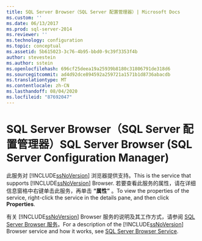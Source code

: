 ```yaml
---
title: SQL Server Browser（SQL Server 配置管理器）| Microsoft Docs
ms.custom: ''
ms.date: 06/13/2017
ms.prod: sql-server-2014
ms.reviewer: ''
ms.technology: configuration
ms.topic: conceptual
ms.assetid: 5b615023-3c76-4b95-bbd0-9c39f3353f4b
author: stevestein
ms.author: sstein
ms.openlocfilehash: 696cf25deea19a25939b8180c31806791de318d6
ms.sourcegitcommit: ad4d92dce894592a259721a1571b1d8736abacdb
ms.translationtype: MT
ms.contentlocale: zh-CN
ms.lasthandoff: 08/04/2020
ms.locfileid: "87692047"
---
```

# <a name="sql-server-browser-sql-server-configuration-manager"></a><span data-ttu-id="4d1e1-102">SQL Server Browser（SQL Server 配置管理器）</span><span class="sxs-lookup"><span data-stu-id="4d1e1-102">SQL Server Browser (SQL Server Configuration Manager)</span></span>
  <span data-ttu-id="4d1e1-103">此服务对 [!INCLUDE[ssNoVersion](../../includes/ssnoversion-md.md)] 浏览器提供支持。</span><span class="sxs-lookup"><span data-stu-id="4d1e1-103">This is the service that supports [!INCLUDE[ssNoVersion](../../includes/ssnoversion-md.md)] Browser.</span></span> <span data-ttu-id="4d1e1-104">若要查看此服务的属性，请在详细信息窗格中右键单击此服务，再单击 **“属性”** 。</span><span class="sxs-lookup"><span data-stu-id="4d1e1-104">To view the properties of the service, right-click the service in the details pane, and then click **Properties**.</span></span>  
  
 <span data-ttu-id="4d1e1-105">有关 [!INCLUDE[ssNoVersion](../../includes/ssnoversion-md.md)] Browser 服务的说明及其工作方式，请参阅 [SQL Server Browser 服务](../../../2014/tools/configuration-manager/sql-server-browser-service.md)。</span><span class="sxs-lookup"><span data-stu-id="4d1e1-105">For a description of the [!INCLUDE[ssNoVersion](../../includes/ssnoversion-md.md)] Browser service and how it works, see [SQL Server Browser Service](../../../2014/tools/configuration-manager/sql-server-browser-service.md).</span></span>  
  
  
